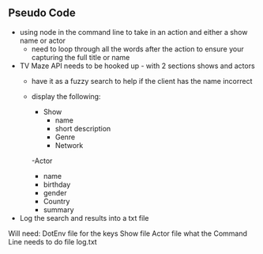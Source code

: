 
## Pseudo Code
- using node in the command line to take in an action and either a show name or actor
  - need to loop through all the words after the action to ensure your capturing the full title or name
- TV Maze API needs to be hooked up - with 2 sections shows and actors
  - have it as a fuzzy search to help if the client has the name incorrect
  - display the following:
    - Show
      - name
      - short description
      - Genre
      - Network
    
    -Actor 
      - name
      - birthday
      - gender
      - Country
      - summary
- Log the search and results into a txt file
    


Will need:
DotEnv file for the keys
Show file
Actor file
what the Command Line needs to do file
log.txt 
